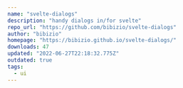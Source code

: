 ```yaml
---
name: "svelte-dialogs"
description: "handy dialogs in/for svelte"
repo_url: "https://github.com/bibizio/svelte-dialogs"
author: "bibizio"
homepage: "https://bibizio.github.io/svelte-dialogs/"
downloads: 47
updated: "2022-06-27T22:18:32.775Z"
outdated: true
tags: 
  - ui
---
```

